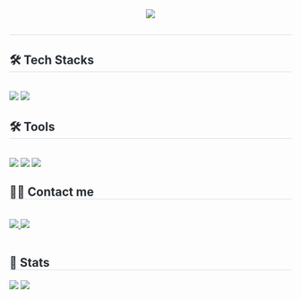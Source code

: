 <div align="center">
<img src="https://capsule-render.vercel.app/api?type=waving&color=ee72ba&height=240&text=Seongmin%27s%20GitHub&animation=fadeIn&fontColor=ffffff&fontSize=60" />
</div><div style="text-align: left;">
<h2 style="border-bottom: 1px solid #d8dee4; color: #282d33;">  </h2>
<div style="font-weight: 700; font-size: 15px; text-align: left; color: #282d33;">  </div>
</div>
<div style="text-align: left;">
<h2 style="border-bottom: 1px solid #d8dee4; color: #282d33;"> 🛠️ Tech Stacks </h2> <br>
<div style="margin: ; text-align: left;" "text-align: left;"> 
<img src="https://img.shields.io/badge/Java-007396?style=for-the-badge&logo=Java&logoColor=white">
<img src="https://img.shields.io/badge/kotlin-7F52FF?style=for-the-badge&logo=kotlin&logoColor=white">
</div>
<div style="text-align: left;">
<h2 style="border-bottom: 1px solid #d8dee4; color: #282d33;"> 🛠️ Tools </h2> <br>
<div style="margin: ; text-align: left;" "text-align: left;"> 
<img src="https://img.shields.io/badge/github-181717?style=for-the-badge&logo=github&logoColor=white">
<img src="https://img.shields.io/badge/androidstudio-3DDC84?style=for-the-badge&logo=androidstudio&logoColor=white">
<img src="https://img.shields.io/badge/intellijidea-000000?style=for-the-badge&logo=intellijidea&logoColor=white">
</div>
</div>
<div style="text-align: left;">
<h2 style="border-bottom: 1px solid #d8dee4; color: #282d33;"> 🧑‍💻 Contact me </h2> <br>
<div style="text-align: left;"> <a href=https://www.instagram.com/s_minj_1111/> <img src="https://img.shields.io/badge/Instagram-E4405F?style=for-the-badge&logo=Instagram&logoColor=white&link=https://www.instagram.com/s_minj_1111/"> </a>
<a [href=mailto:arcn1345@gmail.com](mailto:href=mailto:arcn1345@gmail.com)> <img src="https://img.shields.io/badge/Gmail-EA4335?style=for-the-badge&logo=Gmail&logoColor=white&link=mailto:arcn1345@gmail.com"> </a>
</div>  <br>
<div style="text-align: left;">  </div>
</div>
<div style="text-align: left;">
<h2 style="border-bottom: 1px solid #d8dee4; color: #282d33;"> 🏅 Stats </h2> <div style="text-align: left;"> <img src="https://github-readme-stats.vercel.app/api?username=1971123-seongmin&bg_color=180,ffffff,00000000&title_color=143f4d&text_color=143f4d"
/> <img src="https://github-readme-stats.vercel.app/api/top-langs/?username=1971123-seongmin&layout=compact&bg_color=180,ffffff,00000000&title_color=143f4d&text_color=143f4d"
/> </div>
</div>
